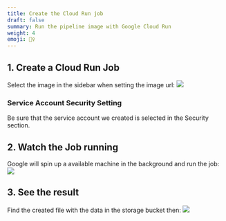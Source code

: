 ```yaml
---
title: Create the Cloud Run job
draft: false
summary: Run the pipeline image with Google Cloud Run
weight: 4
emoji: 🏃‍♀️
---
```


## 1. Create a Cloud Run Job

Select the image in the sidebar when setting the image url:
<img class="post-image" src="/projects/003-building-pipeline-gcp-cloud-run/img/run_job.jpg"/>

### Service Account Security Setting

Be sure that the service account we created is selected in the Security section.

## 2. Watch the Job running

Google will spin up a available machine in the background and run the job:
<img class="post-image" src="/projects/003-building-pipeline-gcp-cloud-run/img/running_job.jpg"/>

## 3. See the result

Find the created file with the data in the storage bucket then:
<img class="post-image" src="/projects/003-building-pipeline-gcp-cloud-run/img/successful_run.jpg"/>
